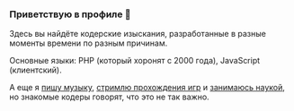 ### Приветствую в профиле 👋

Здесь вы найдёте кодерские изыскания, разработанные в разные моменты времени по разным причинам.

Основные языки: PHP (который хоронят с 2000 года), JavaScript (клиентский).

А еще я [пишу музыку](https://vk.com/artist/paulvonlecter), [стримлю прохождения игр](https://twitch.tv/paulvonlecter) и [занимаюсь наукой](https://elibrary.ru/author_items.asp?authorid=1159140), но знакомые кодеры говорят, что это не так важно.